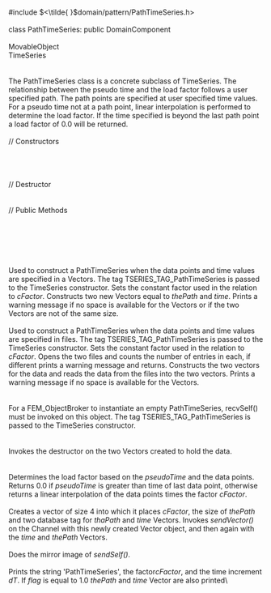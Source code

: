 \
\#include $<\tilde{ }$domain/pattern/PathTimeSeries.h$>$\
\
class PathTimeSeries: public DomainComponent\
\
MovableObject\
TimeSeries\
\
\
The PathTimeSeries class is a concrete subclass of TimeSeries. The
relationship between the pseudo time and the load factor follows a user
specified path. The path points are specified at user specified time
values. For a pseudo time not at a path point, linear interpolation is
performed to determine the load factor. If the time specified is beyond
the last path point a load factor of $0.0$ will be returned.\
\
// Constructors\
\
\
\
\
// Destructor\
\
\
// Public Methods\
\
\
\
\
\
\
Used to construct a PathTimeSeries when the data points and time values
are specified in a Vectors. The tag TSERIES_TAG_PathTimeSeries is passed
to the TimeSeries constructor. Sets the constant factor used in the
relation to *cFactor*. Constructs two new Vectors equal to *thePath* and
*time*. Prints a warning message if no space is available for the
Vectors or if the two Vectors are not of the same size.\
\
Used to construct a PathTimeSeries when the data points and time values
are specified in files. The tag TSERIES_TAG_PathTimeSeries is passed to
the TimeSeries constructor. Sets the constant factor used in the
relation to *cFactor*. Opens the two files and counts the number of
entries in each, if different prints a warning message and returns.
Constructs the two vectors for the data and reads the data from the
files into the two vectors. Prints a warning message if no space is
available for the Vectors.\
\
\
For a FEM_ObjectBroker to instantiate an empty PathTimeSeries,
recvSelf() must be invoked on this object. The tag
TSERIES_TAG_PathTimeSeries is passed to the TimeSeries constructor.\
\
\
Invokes the destructor on the two Vectors created to hold the data.\
\
\
Determines the load factor based on the *pseudoTime* and the data
points. Returns $0.0$ if *pseudoTime* is greater than time of last data
point, otherwise returns a linear interpolation of the data points times
the factor *cFactor*.\
\
Creates a vector of size 4 into which it places *cFactor*, the size of
*thePath* and two database tag for *thaPath* and *time* Vectors. Invokes
*sendVector()* on the Channel with this newly created Vector object, and
then again with the *time* and *thePath* Vectors.\
\
Does the mirror image of *sendSelf()*.\
\
Prints the string 'PathTimeSeries', the factor*cFactor*, and the time
increment *dT*. If *flag* is equal to $1.0$ *thePath* and *time* Vector
are also printed\
